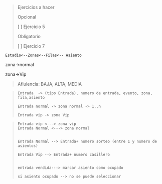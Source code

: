 > Ejercicios a hacer
>
> Opcional
>
> [ ] Ejercicio 5
>
> Obligatorio
>
> [ ] Ejercicio 7

 ```
Estadio<--Zonas<--Filas<-- Asiento

```


zona->normal

zona->Vip



> Afluiencia: BAJA, ALTA, MEDIA


> ```
> Entrada  -> (tipo Entrada), numero de entrada, evento, zona, fila,asiento
>
>Entrada normal -> zona normal -> 1..n
>
> Entrada vip -> zona Vip 
> ```




> ```
> Entrada vip <---> zona vip
> Entrada Normal <---> zona normal
> 
> 
> Entrada Normal --> Entrada+ numero sorteo (entre 1 y numero de asientos)
> 
> Entrada Vip --> Entrada+ numero casillero
> 
> 
> entrada vendida---> marcar asiento como ocupado
> 
> si asiento ocupado --> no se puede seleccionar
> ```

